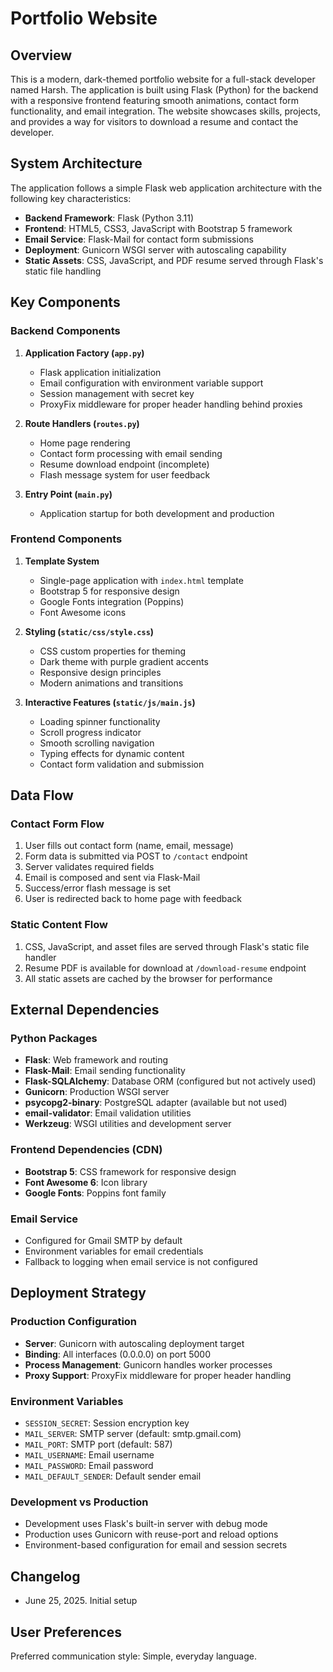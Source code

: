 # Portfolio Website

## Overview

This is a modern, dark-themed portfolio website for a full-stack developer named Harsh. The application is built using Flask (Python) for the backend with a responsive frontend featuring smooth animations, contact form functionality, and email integration. The website showcases skills, projects, and provides a way for visitors to download a resume and contact the developer.

## System Architecture

The application follows a simple Flask web application architecture with the following key characteristics:

- **Backend Framework**: Flask (Python 3.11)
- **Frontend**: HTML5, CSS3, JavaScript with Bootstrap 5 framework
- **Email Service**: Flask-Mail for contact form submissions
- **Deployment**: Gunicorn WSGI server with autoscaling capability
- **Static Assets**: CSS, JavaScript, and PDF resume served through Flask's static file handling

## Key Components

### Backend Components

1. **Application Factory (`app.py`)**
   - Flask application initialization
   - Email configuration with environment variable support
   - Session management with secret key
   - ProxyFix middleware for proper header handling behind proxies

2. **Route Handlers (`routes.py`)**
   - Home page rendering
   - Contact form processing with email sending
   - Resume download endpoint (incomplete)
   - Flash message system for user feedback

3. **Entry Point (`main.py`)**
   - Application startup for both development and production

### Frontend Components

1. **Template System**
   - Single-page application with `index.html` template
   - Bootstrap 5 for responsive design
   - Google Fonts integration (Poppins)
   - Font Awesome icons

2. **Styling (`static/css/style.css`)**
   - CSS custom properties for theming
   - Dark theme with purple gradient accents
   - Responsive design principles
   - Modern animations and transitions

3. **Interactive Features (`static/js/main.js`)**
   - Loading spinner functionality
   - Scroll progress indicator
   - Smooth scrolling navigation
   - Typing effects for dynamic content
   - Contact form validation and submission

## Data Flow

### Contact Form Flow
1. User fills out contact form (name, email, message)
2. Form data is submitted via POST to `/contact` endpoint
3. Server validates required fields
4. Email is composed and sent via Flask-Mail
5. Success/error flash message is set
6. User is redirected back to home page with feedback

### Static Content Flow
1. CSS, JavaScript, and asset files are served through Flask's static file handler
2. Resume PDF is available for download at `/download-resume` endpoint
3. All static assets are cached by the browser for performance

## External Dependencies

### Python Packages
- **Flask**: Web framework and routing
- **Flask-Mail**: Email sending functionality
- **Flask-SQLAlchemy**: Database ORM (configured but not actively used)
- **Gunicorn**: Production WSGI server
- **psycopg2-binary**: PostgreSQL adapter (available but not used)
- **email-validator**: Email validation utilities
- **Werkzeug**: WSGI utilities and development server

### Frontend Dependencies (CDN)
- **Bootstrap 5**: CSS framework for responsive design
- **Font Awesome 6**: Icon library
- **Google Fonts**: Poppins font family

### Email Service
- Configured for Gmail SMTP by default
- Environment variables for email credentials
- Fallback to logging when email service is not configured

## Deployment Strategy

### Production Configuration
- **Server**: Gunicorn with autoscaling deployment target
- **Binding**: All interfaces (0.0.0.0) on port 5000
- **Process Management**: Gunicorn handles worker processes
- **Proxy Support**: ProxyFix middleware for proper header handling

### Environment Variables
- `SESSION_SECRET`: Session encryption key
- `MAIL_SERVER`: SMTP server (default: smtp.gmail.com)
- `MAIL_PORT`: SMTP port (default: 587)
- `MAIL_USERNAME`: Email username
- `MAIL_PASSWORD`: Email password
- `MAIL_DEFAULT_SENDER`: Default sender email

### Development vs Production
- Development uses Flask's built-in server with debug mode
- Production uses Gunicorn with reuse-port and reload options
- Environment-based configuration for email and session secrets

## Changelog

- June 25, 2025. Initial setup

## User Preferences

Preferred communication style: Simple, everyday language.